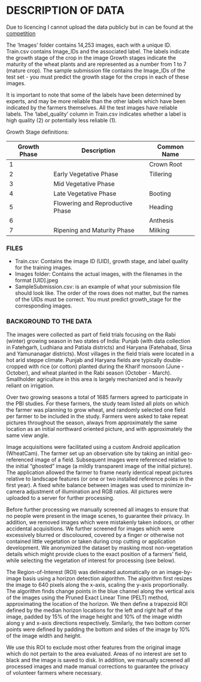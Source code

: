 # DESCRIPTION OF DATA

Due to licencing I cannot upload the data publicly but in can be found at the [competition](https://zindi.africa/competitions/cgiar-wheat-growth-stage-challenge/data)

The ‘Images’ folder contains 14,253 images, each with a unique ID. Train.csv contains Image_IDs and the associated label. The labels indicate the growth stage of the crop in the image Growth stages indicate the maturity of the wheat plants and are represented as a number from 1 to 7 (mature crop). The sample submission file contains the Image_IDs of the test set - you must predict the growth stage for the crops in each of these images.

It is important to note that some of the labels have been determined by experts, and may be more reliable than the other labels which have been indicated by the farmers themselves. All the test images have reliable labels. The ‘label_quality’ column in Train.csv indicates whether a label is high quality (2) or potentially less reliable (1).

Growth Stage definitions:

| Growth Phase   |    Description |  Common Name |   
|---|---|---|
| 1  |   | Crown Root  | 
| 2  | Early Vegetative Phase   |  Tillering |   
| 3  | Mid Vegetative Phase  |   |  
| 4  | Late Vegetative Phase  | Booting   |  
| 5  | Flowering and Reproductive Phase   | Heading  |  
| 6  |   | Anthesis  |  
| 7  | Ripening and Maturity Phase |  Milking  |  

### FILES

- Train.csv: Contains the image ID (UID), growth stage, and label quality for the training images.
- Images folder: Contains the actual images, with the filenames in the format [UID].jpeg
- SampleSubmission.csv:  is an example of what your submission file should look like. The order of the rows does not matter, but the names of the UIDs must be correct. You must predict growth_stage for the corresponding images.

### BACKGROUND TO THE DATA

The images were collected as part of field trials focusing on the Rabi (winter) growing season in two states of India: Punjab (with data collection in Fatehgarh, Ludhiana and Patiala districts) and Haryana (Fatehabad, Sirsa and Yamunanagar districts). Most villages in the field trials were located in a hot arid steppe climate. Punjab and Haryana fields are typically double-cropped with rice (or cotton) planted during the Kharif monsoon (June - October), and wheat planted in the Rabi season (October - March). Smallholder agriculture in this area is largely mechanized and is heavily reliant on irrigation.

Over two growing seasons a total of 1685 farmers agreed to participate in the PBI studies. For these farmers, the study team listed all plots on which the farmer was planning to grow wheat, and randomly selected one field per farmer to be included in the study. Farmers were asked to take repeat pictures throughout the season, always from approximately the same location as an initial northward oriented picture, and with approximately the same view angle.

Image acquisitions were facilitated using a custom Android application (WheatCam). The farmer set up an observation site by taking an initial geo-referenced image of a field. Subsequent images were referenced relative to the initial “ghosted” image (a mildly transparent image of the initial picture). The application allowed the farmer to frame nearly identical repeat pictures relative to landscape features (or one or two installed reference poles in the first year). A fixed white balance between images was used to minimize in-camera adjustment of illumination and RGB ratios. All pictures were uploaded to a server for further processing.

Before further processing we manually screened all images to ensure that no people were present in the image scenes, to guarantee their privacy. In addition, we removed images which were mistakenly taken indoors, or other accidental acquisitions. We further screened for images which were excessively blurred or discoloured, covered by a finger or otherwise not contained little vegetation or taken during crop cutting or application development. We anonymized the dataset by masking most non-vegetation details which might provide clues to the exact position of a farmers' field, while selecting the vegetation of interest for processing (see below).

The Region-of-Interest (ROI) was delineated automatically on an image-by-image basis using a horizon detection algorithm. The algorithm first resizes the image to 640 pixels along the x-axis, scaling the y-axis proportionally. The algorithm finds change points in the blue channel along the vertical axis of the images using the Pruned Exact Linear Time (PELT) method, approximating the location of the horizon. We then define a trapezoid ROI defined by the median horizon locations for the left and right half of the image, padded by 15% of the image height and 10% of the image width along y and x-axis directions respectively. Similarly, the two bottom corner points were defined by padding the bottom and sides of the image by 10% of the image width and height.

We use this ROI to exclude most other features from the original image which do not pertain to the area evaluated. Areas of no interest are set to black and the image is saved to disk. In addition, we manually screened all processed images and made manual corrections to guarantee the privacy of volunteer farmers where necessary.


